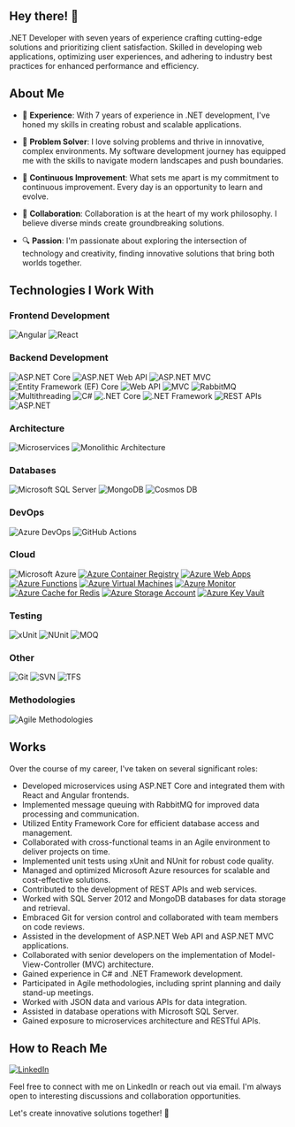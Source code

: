 ## Hey there! 👋 

.NET Developer with seven years of experience crafting cutting-edge solutions and prioritizing client satisfaction. Skilled in developing web applications, optimizing user experiences, and adhering to industry best practices for enhanced performance and efficiency.

## About Me

- 💼 **Experience**: With 7 years of experience in .NET development, I've honed my skills in creating robust and scalable applications.

- 🔧 **Problem Solver**: I love solving problems and thrive in innovative, complex environments. My software development journey has equipped me with the skills to navigate modern landscapes and push boundaries.

- 🌟 **Continuous Improvement**: What sets me apart is my commitment to continuous improvement. Every day is an opportunity to learn and evolve.

- 🤝 **Collaboration**: Collaboration is at the heart of my work philosophy. I believe diverse minds create groundbreaking solutions.

- 🔍 **Passion**: I'm passionate about exploring the intersection of technology and creativity, finding innovative solutions that bring both worlds together.

## Technologies I Work With

### Frontend Development

![Angular](https://img.shields.io/badge/Angular-%23DD0031.svg?style=for-the-badge&logo=angular&logoColor=white)
![React](https://img.shields.io/badge/React-%23DD0031.svg?style=for-the-badge&logo=React&logoColor=white)

### Backend Development

![ASP.NET Core](https://img.shields.io/badge/ASP.NET%20Core-%231572B6.svg?style=for-the-badge&logo=.net&logoColor=white) ![ASP.NET Web API](https://img.shields.io/badge/ASP.NET%20Web%20API-%231572B6.svg?style=for-the-badge&logo=.net&logoColor=white)
![ASP.NET MVC](https://img.shields.io/badge/ASP.NET%20MVC-%231572B6.svg?style=for-the-badge&logo=.net&logoColor=white)
![Entity Framework (EF) Core](https://img.shields.io/badge/Entity%20Framework%20(EF)%20Core-%231572B6.svg?style=for-the-badge&logo=.net&logoColor=white)
![Web API](https://img.shields.io/badge/Web%20API-%23777BB4.svg?style=for-the-badge&logo=swagger&logoColor=white)
![MVC](https://img.shields.io/badge/MVC-%23777BB4.svg?style=for-the-badge&logo=aspnetcore&logoColor=white)
![RabbitMQ](https://img.shields.io/badge/RabbitMQ-%23FF6600.svg?style=for-the-badge&logo=rabbitmq&logoColor=white)
![Multithreading](https://img.shields.io/badge/Multithreading-%230057C6.svg?style=for-the-badge)
![C#](https://img.shields.io/badge/C%23-%230057C6.svg?style=for-the-badge&logo=c-sharp&logoColor=white)
![.NET Core](https://img.shields.io/badge/.NET%20Core-%23512BD4.svg?style=for-the-badge&logo=.net&logoColor=white)
![.NET Framework](https://img.shields.io/badge/.NET%20Framework-%23512BD4.svg?style=for-the-badge&logo=.net&logoColor=white)
![REST APIs](https://img.shields.io/badge/REST%20APIs-%23000000.svg?style=for-the-badge)
![ASP.NET](https://img.shields.io/badge/ASP.NET-%231572B6.svg?style=for-the-badge&logo=.net&logoColor=white)

### Architecture

![Microservices](https://img.shields.io/badge/Microservices-%23000000.svg?style=for-the-badge&logo=architecture&logoColor=white)
![Monolithic Architecture](https://img.shields.io/badge/Monolithic-%23000000.svg?style=for-the-badge)

### Databases

![Microsoft SQL Server](https://img.shields.io/badge/Microsoft%20SQL%20Server-%23CC2927.svg?style=for-the-badge&logo=microsoft-sql-server&logoColor=white)
![MongoDB](https://img.shields.io/badge/MongoDB-%2347A248.svg?style=for-the-badge&logo=mongodb&logoColor=white)
![Cosmos DB](https://img.shields.io/badge/Cosmos%20DB-%230078D4.svg?style=for-the-badge&logo=azure-cosmosdb&logoColor=white)

### DevOps

![Azure DevOps](https://img.shields.io/badge/Azure%20DevOps-%230078D4.svg?style=for-the-badge&logo=azure-devops&logoColor=white)
![GitHub Actions](https://img.shields.io/badge/GitHub%20Actions-%232671E5.svg?style=for-the-badge&logo=github-actions&logoColor=white)

### Cloud

![Microsoft Azure](https://img.shields.io/badge/Microsoft%20Azure-%230078D4.svg?style=for-the-badge&logo=microsoft-azure&logoColor=white)
[![Azure Container Registry](https://img.shields.io/badge/Azure%20Container%20Registry-%230078D4.svg?style=for-the-badge&logo=microsoft-azure&logoColor=white)](https://azure.microsoft.com/services/container-registry/)
[![Azure Web Apps](https://img.shields.io/badge/Azure%20Web%20Apps-%230078D4.svg?style=for-the-badge&logo=microsoft-azure&logoColor=white)](https://azure.microsoft.com/services/app-service/web/)
[![Azure Functions](https://img.shields.io/badge/Azure%20Functions-%230078D4.svg?style=for-the-badge&logo=microsoft-azure&logoColor=white)](https://azure.microsoft.com/services/functions/)
[![Azure Virtual Machines](https://img.shields.io/badge/Azure%20Virtual%20Machines-%230078D4.svg?style=for-the-badge&logo=microsoft-azure&logoColor=white)](https://azure.microsoft.com/services/virtual-machines/)
[![Azure Monitor](https://img.shields.io/badge/Azure%20Monitor-%230078D4.svg?style=for-the-badge&logo=microsoft-azure&logoColor=white)](https://azure.microsoft.com/services/monitor/)
[![Azure Cache for Redis](https://img.shields.io/badge/Azure%20Cache%20for%20Redis-%230078D4.svg?style=for-the-badge&logo=microsoft-azure&logoColor=white)](https://azure.microsoft.com/services/cache/)
[![Azure Storage Account](https://img.shields.io/badge/Azure%20Storage%20Account-%230078D4.svg?style=for-the-badge&logo=microsoft-azure&logoColor=white)](https://azure.microsoft.com/services/storage/)
[![Azure Key Vault](https://img.shields.io/badge/Azure%20Key%20Vault-%230078D4.svg?style=for-the-badge&logo=microsoft-azure&logoColor=white)](https://azure.microsoft.com/services/key-vault/)


### Testing

![xUnit](https://img.shields.io/badge/xUnit-%23121E25.svg?style=for-the-badge&logo=xunit&logoColor=white)
![NUnit](https://img.shields.io/badge/NUnit-%23151E25.svg?style=for-the-badge&logo=nunit&logoColor=white)
![MOQ](https://img.shields.io/badge/MOQ-%23121E25.svg?style=for-the-badge)

### Other

![Git](https://img.shields.io/badge/Git-%23F05032.svg?style=for-the-badge&logo=git&logoColor=white)
![SVN](https://img.shields.io/badge/SVN-%230057C6.svg?style=for-the-badge&logo=subversion&logoColor=white)
![TFS](https://img.shields.io/badge/TFS-%230078D4.svg?style=for-the-badge&logo=visual-studio&logoColor=white)

### Methodologies

![Agile Methodologies](https://img.shields.io/badge/Agile%20Methodologies-%23000000.svg?style=for-the-badge)

## Works

Over the course of my career, I've taken on several significant roles:

- Developed microservices using ASP.NET Core and integrated them with React and Angular frontends.
- Implemented message queuing with RabbitMQ for improved data processing and communication.
- Utilized Entity Framework Core for efficient database access and management.
- Collaborated with cross-functional teams in an Agile environment to deliver projects on time.
- Implemented unit tests using xUnit and NUnit for robust code quality.
- Managed and optimized Microsoft Azure resources for scalable and cost-effective solutions.
- Contributed to the development of REST APIs and web services.
- Worked with SQL Server 2012 and MongoDB databases for data storage and retrieval.
- Embraced Git for version control and collaborated with team members on code reviews.
- Assisted in the development of ASP.NET Web API and ASP.NET MVC applications.
- Collaborated with senior developers on the implementation of Model-View-Controller (MVC) architecture.
- Gained experience in C# and .NET Framework development.
- Participated in Agile methodologies, including sprint planning and daily stand-up meetings.
- Worked with JSON data and various APIs for data integration.
- Assisted in database operations with Microsoft SQL Server.
- Gained exposure to microservices architecture and RESTful APIs.


## How to Reach Me

[![LinkedIn](https://img.shields.io/badge/LinkedIn-Profile-blue.svg?style=flat-square&logo=linkedin)](https://www.linkedin.com/in/rahulyadav2605/)

Feel free to connect with me on LinkedIn or reach out via email. I'm always open to interesting discussions and collaboration opportunities.

Let's create innovative solutions together! 🚀
